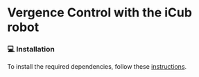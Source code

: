Vergence Control with the iCub robot
====================================

### :computer: Installation
To install the required dependencies, follow these [instructions](http://wiki.icub.org/wiki/ICub_Software_Installation).
